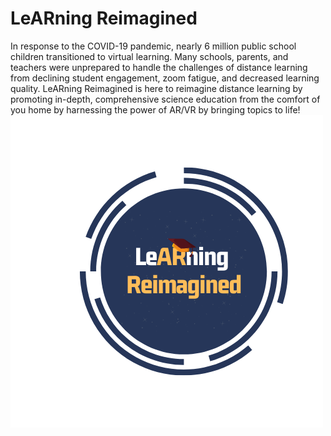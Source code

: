 # LeARning Reimagined 



In response to the COVID-19 pandemic, nearly 6 million public school children transitioned to virtual learning. Many schools, parents, and teachers were unprepared to handle the challenges of distance learning from declining student engagement, zoom fatigue, and decreased learning quality. LeARning Reimagined is here to reimagine distance learning by promoting in-depth, comprehensive science education from the comfort of you home by harnessing the power of AR/VR by bringing topics to life! <img align="left" src="images/LeARning Reimagined (1).png">